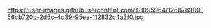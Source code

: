 https://user-images.githubusercontent.com/48095964/126878900-56cb720b-2d6c-4d39-95ee-112832c4a3f0.jpg
